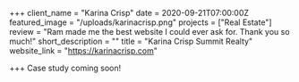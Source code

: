 +++
client_name = "Karina Crisp"
date = 2020-09-21T07:00:00Z
featured_image = "/uploads/karinacrisp.png"
projects = ["Real Estate"]
review = "Ram made me the best website I could ever ask for. Thank you so much!"
short_description = ""
title = "Karina Crisp Summit Realty"
website_link = "https://karinacrisp.com"

+++
Case study coming soon!